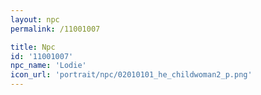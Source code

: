 ```yaml
---
layout: npc
permalink: /11001007

title: Npc
id: '11001007'
npc_name: 'Lodie'
icon_url: 'portrait/npc/02010101_he_childwoman2_p.png'
---
```


